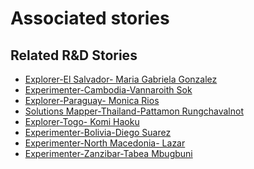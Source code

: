 # Associated stories

<!-- !!DO NOT REMOVE!! start autogenerated hyperlinks -->
## Related R&D Stories
- [Explorer\-El Salvador\- Maria Gabriela Gonzalez](/stories/?doc=Explorers_SLV)
- [Experimenter-Cambodia-Vannaroith Sok](/stories/?doc=Experimenters_KHM)
- [Explorer\-Paraguay\- Monica Rios](/stories/?doc=Explorers_PRY)
- [Solutions Mapper\-Thailand\-Pattamon Rungchavalnot](/stories/?doc=SolutionMappers_THA)
- [Explorer\-Togo\- Komi Haoku](/stories/?doc=Explorers_TGO)
- [Experimenter-Bolivia-Diego Suarez](/stories/?doc=Experimenters_BOL)
- [Experimenter-North Macedonia- Lazar](/stories/?doc=Experimenters_MKD)
- [Experimenter-Zanzibar-Tabea Mbugbuni](/stories/?doc=Experimenters_TZA)
<!-- !!DO NOT REMOVE!! end autogenerated hyperlinks -->